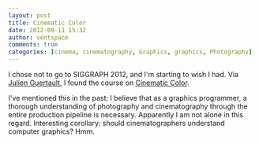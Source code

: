 ```yaml
---
layout: post
title: Cinematic Color
date: 2012-09-11 15:32
author: ventspace
comments: true
categories: [cinema, cinematography, Graphics, graphics, Photography]
---
```

I chose not to go to SIGGRAPH 2012, and I'm starting to wish I had. Via <a href="http://lousodrome.net/blog/light/2012/09/11/readings-on-color-management/">Julien Guertault</a>, I found the course on <a href="http://cinematiccolor.com/">Cinematic Color</a>.

I've mentioned this in the past: I believe that as a graphics programmer, a thorough understanding of photography and cinematography through the entire production pipeline is necessary. Apparently I am not alone in this regard. Interesting corollary: should cinematographers understand computer graphics? Hmm.

